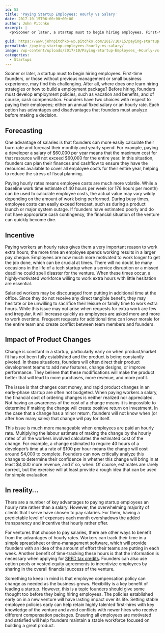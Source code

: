 ```yaml
---
id: 53
title: 'Paying Startup Employees: Hourly vs Salary'
date: 2017-10-15T06:00:00+00:00
author: John Pitchko
excerpt: |
  <p>Sooner or later, a startup must to begin hiring employees. First-time founders, or those without previous management or small business experience, may find this challenging. After all, where does one learn hiring strategies or how to build a employment package? Before hiring, founders must develop employment policies, such as vacation and benefits, and of course, cash compensation. Founders have two choices with respect to paying their employees; either an annual fixed salary or an hourly rate. Each option has advantages and disadvantages that founders must analyze before making a decision.</p>

guid: https://www.johnpitchko-wp.pitchko.com/2017/10/15/paying-startup-employees-hourly-vs-salary/
permalink: /paying-startup-employees-hourly-vs-salary/
image: /wp-content/uploads/2017/10/Paying-Startup-Employees_-Hourly-vs-Salary.jpg
categories:
  - Startups
---
```

Sooner or later, a startup must to begin hiring employees. First-time founders, or those without previous management or small business experience, may find this challenging. After all, where does one learn hiring strategies or how to build a employment package? Before hiring, founders must develop employment policies, such as vacation and benefits, and of course, cash compensation. Founders have two choices with respect to paying their employees; either an annual fixed salary or an hourly rate. Each option has advantages and disadvantages that founders must analyze before making a decision.
<h2 id="forecasting">Forecasting</h2>
One advantage of salaries is that founders can more easily calculate their burn rate and forecast their monthly and yearly spend. For example, paying a developer a salary of $60,000 per year means that the maximum cost for that resource will not exceed $60,000 for the entire year. In this situation, founders can plan their finances and cashflow to ensure they have the resources available to cover all employee costs for their entire year, helping to reduce the stress of fiscal planning.

Paying hourly rates means employee costs are much more volatile. While a baseline work time estimate of 40 hours per week (or 176 hours per month) can be used to calculate employee costs, the actual value may vary wildly depending on the amount of work being performed. During busy times, employee costs can easily exceed forecast, such as during a product launch or major system outage. If founders have estimated poorly and do not have appropriate cash contingency, the financial situation of the venture can quickly become dire.
<h2 id="incentive">Incentive</h2>
Paying workers an hourly rates gives them a very important reason to work extra hours; the more time an employee spends working results in a larger pay cheque. Employees are now much more motivated to work longer to get the job done, which can be crucial at times. There will no doubt be many occasions in the life of a tech startup when a service disruption or a missed deadline could spell disaster for the venture. When these times occur, a highly-motivated workforce willing to work extra hours with little hesitation are essential.

Salaried workers may be discouraged from putting in additional time at the office. Since they do not receive any direct tangible benefit, they may hesitate or be unwilling to sacrifice their leisure or family time to work extra hours. While this issue may not arise when requests for extra work are few and irregular, it will increase quickly as employees are asked more and more to work overtime. Frequent requests for additional time can lower morale for the entire team and create conflict between team members and founders.
<h2 id="impact-of-product-changes">Impact of Product Changes</h2>
Change is constant in a startup, particularly early on when product/market fit has not been fully established and the product is being constantly pivoted. In these situations, founders will often direct their product development teams to add new features, change designs, or improve performance. They believe that these modifications will make the product better that will lead to more purchases, more revenue, and more profit.

The issue is that changes cost money, and rapid product changes in an early-phase startup are often not budgeted. When paying workers a salary, the financial cost of ordering changes is neither realized nor appreciated. Not having an awareness of the cost of a change means it is impossible to determine if making the change will create positive return on investment. In the case that a change has a minor return, founders will not know when (or after how many sales) that change will pay for itself.

This issue is much more manageable when employees are paid an hourly rate. Multiplying the labour estimate of making the change by the hourly rates of all the workers involved calculates the estimated cost of the change. For example, a change estimated to require 40 hours of a developer’s time at a rate of $100 per hour means the change will cost around $4,000 to complete. Founders can now critically analyze this change to determine their confidence in whether this change will bring in at least $4,000 more revenue, and if so, when. Of course, estimates are rarely correct, but the exercise will at least provide a rough idea that can be used for simple evaluation.
<h2 id="in-reality">In reality…</h2>
There are a number of key advantages to paying startup employees an hourly rate rather than a salary. However, the overwhelming majority of clients that I serve have chosen to pay salaries. For them, having a predictable level of expenses each month overshadows the added transparency and incentive that hourly rather offer.

For ventures that choose to pay salaries, there are other ways to benefit from the advantages of hourly rates. Workers can track their time in a simple spreadsheet or time-management software, which will provide founders with an idea of the amount of effort their teams are putting in each week. Another benefit of time-tracking these hours is that the information is necessary when applying for <a href="https://www.canada.ca/en/revenue-agency/services/scientific-research-experimental-development-tax-incentive-program.html">SRED tax credits</a>. Founders can also use option pools or vested equity agreements to incentivize employees by sharing in the overall financial success of the venture.

Something to keep in mind is that employee compensation policy can change as needed as the business grows. Flexibility is a key benefit of leading a startup. However, this is a topic founders should give some thought too before they being hiring employees. The policies established early on in a new venture will have lasting impact over its life. Setting stable employee policies early can help retain highly talented first-hires with key knowledge of the venture and avoid conflicts with newer hires who receive different compensation packages. Ensuring all employees are motivated and satisfied will help founders maintain a stable workforce focused on building a great product.